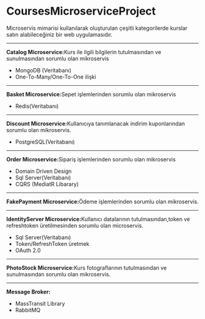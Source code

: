 # CoursesMicroserviceProject
Microservis mimarisi kullanılarak oluşturulan çeşitli kategorilerde kurslar satın alabileceğiniz bir web uygulamasıdır.


<hr><b>Catalog Microservice:</b>Kurs ile ilgili bilgilerin tutulmasından ve sunulmasından sorumlu olan mikroservis
<ul>
<li>MongoDB (Veritabanı)</li>
<li>One-To-Many/One-To-One ilişki</li>
</ul>

<hr><b>Basket Microservice:</b>Sepet işlemlerinden sorumlu olan mikroservis
<ul>
<li>Redis(Veritabanı)</li>
</ul>

<hr><b>Discount Microservice:</b>Kullanıcıya tanımlanacak indirim kuponlarından sorumlu olan mikroservis.
<ul>
<li>PostgreSQL(Veritabanı)</li>
</ul>

<hr><b>Order Microservice:</b>Sipariş işlemlerinden sorumlu olan mikroservis
<ul>
<li>Domain Driven Design</li>
<li>Sql Server(Veritabanı)
<li>CQRS (MediatR Libarary)</li>
</ul>

<hr><b>FakePayment Microservice:</b>Ödeme işlemlerinden sorumlu olan mikroservis.

<hr><b>IdentityServer Microservice:</b>Kullanıcı datalarının tutulmasından,token ve refreshtoken üretilmesinden sorumlu olan microservis.
<ul>
<li>Sql Server(Veritabanı)</li>
<li>Token/RefreshToken üretmek</li>
<li>OAuth 2.0</li>
</ul>
<hr><b>PhotoStock Microservice:</b>Kurs fotograflarının tutulmasından ve sunulmasından sorumlu olan mikroservis.

<hr><b>Message Broker:</b>
<ul>
<li>MassTransit Library</li>
<li>RabbitMQ </li>
</ul>

